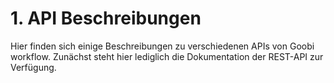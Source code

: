 # 1. API Beschreibungen

Hier finden sich einige Beschreibungen zu verschiedenen APIs von Goobi workflow. Zunächst steht hier lediglich die Dokumentation der REST-API zur Verfügung.

